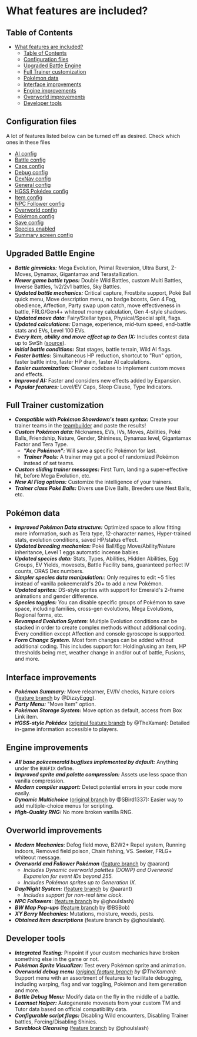 # What features are included?
## Table of Contents
- [What features are included?](#what-features-are-included)
  - [Table of Contents](#table-of-contents)
  - [Configuration files](#configuration-files)
  - [Upgraded Battle Engine](#upgraded-battle-engine)
  - [Full Trainer customization](#full-trainer-customization)
  - [Pokémon data](#pokémon-data)
  - [Interface improvements](#interface-improvements)
  - [Engine improvements](#engine-improvements)
  - [Overworld improvements](#overworld-improvements)
  - [Developer tools](#developer-tools)

## Configuration files
A lot of features listed below can be turned off as desired. Check which ones in these files
- [AI config](https://github.com/rh-hideout/pokeemerald-expansion/blob/master/include/config/ai.h)
- [Battle config](https://github.com/rh-hideout/pokeemerald-expansion/blob/master/include/config/battle.h)
- [Caps config](https://github.com/rh-hideout/pokeemerald-expansion/blob/master/include/config/caps.h)
- [Debug config](https://github.com/rh-hideout/pokeemerald-expansion/blob/master/include/config/debug.h)
- [DexNav config](https://github.com/rh-hideout/pokeemerald-expansion/blob/master/include/config/dexnav.h)
- [General config](https://github.com/rh-hideout/pokeemerald-expansion/blob/master/include/config/general.h)
- [HGSS Pokédex config](https://github.com/rh-hideout/pokeemerald-expansion/blob/master/include/config/pokedex_plus_hgss.h)
- [Item config](https://github.com/rh-hideout/pokeemerald-expansion/blob/master/include/config/item.h)
- [NPC Follower config](https://github.com/rh-hideout/pokeemerald-expansion/blob/master/include/config/follower_npc.h)
- [Overworld config](https://github.com/rh-hideout/pokeemerald-expansion/blob/master/include/config/overworld.h)
- [Pokémon config](https://github.com/rh-hideout/pokeemerald-expansion/blob/master/include/config/pokemon.h)
- [Save config](https://github.com/rh-hideout/pokeemerald-expansion/blob/master/include/config/save.h)
- [Species enabled](https://github.com/rh-hideout/pokeemerald-expansion/blob/master/include/config/species_enabled.h)
- [Summary screen config](https://github.com/rh-hideout/pokeemerald-expansion/blob/master/include/config/summary_screen.h)

## Upgraded Battle Engine
- ***Battle gimmicks:*** Mega Evolution, Primal Reversion, Ultra Burst, Z-Moves, Dynamax, Gigantamax and Terastallization.
- ***Newer game battle types:*** Double Wild Battles, custom Multi Battles, Inverse Battles, 1v2/2v1 battles, Sky Battles.
- ***Updated battle mechanics:*** Critical capture, Frostbite support, Poké Ball quick menu, Move description menu, no badge boosts, Gen 4 Fog, obedience, Affection, Party swap upon catch, move effectiveness in battle, FRLG/Gen4+ whiteout money calculation, Gen 4-style shadows.
- ***Updated move data***: Fairy/Stellar types, Physical/Special split, flags.
- ***Updated calculations:*** Damage, experience, mid-turn speed, end-battle stats and EVs, Level 100 EVs.
- ***Every item, ability and move effect up to Gen IX:*** Includes contest data up to SwSh ([source](https://pokemonurpg.com/info/contests/rse-move-list/)).
- ***Initial battle conditions:*** Stat stages, battle terrain, Wild AI flags.
- ***Faster battles:*** Simultaneous HP reduction, shortcut to "Run" option, faster battle intro, faster HP drain, faster AI calculations.
- ***Easier customization:*** Cleaner codebase to implement custom moves and effects.
- ***Improved AI:*** Faster and considers new effects added by Expansion.
- ***Popular features:*** Level/EV Caps, Sleep Clause, Type Indicators.

## Full Trainer customization
- ***Compatible with Pokémon Showdown's team syntax:*** Create your trainer teams in the [teambuilder](https://play.pokemonshowdown.com/teambuilder) and paste the results!
- ***Custom Pokémon data:*** Nicknames, EVs, IVs, Moves, Abilities, Poké Balls, Friendship, Nature, Gender, Shininess, Dynamax level, Gigantamax Factor and Tera Type.
  - ***"Ace Pokémon":*** Will save a specific Pokémon for last.
  - ***Trainer Pools:*** A trainer may get a pool of randomized Pokémon instead of set teams.
- ***Custom sliding trainer messages:*** First Turn, landing a super-effective hit, before Mega Evolution, etc.
- ***New AI Flag options:*** Customize the intelligence of your trainers.
- ***Trainer class Poké Balls:*** Divers use Dive Balls, Breeders use Nest Balls, etc.
## Pokémon data
- ***Improved Pokémon Data structure:*** Optimized space to allow fitting more information, such as Tera type, 12-character names, Hyper-trained stats, evolution conditions, saved HP/status effect.
- ***Updated breeding mechanics:*** Poké Ball/Egg Move/Ability/Nature inheritance, Level 1 eggs automatic incense babies.
- ***Updated species data:*** Stats, Types, Abilities, Hidden Abilities, Egg Groups, EV Yields, movesets, Battle Facility bans, guaranteed perfect IV counts, ORAS Dex numbers.
- ***Simpler species data manipulation:***: Only requires to edit ~5 files instead of vanilla pokeemerald's 20+ to add a new Pokémon.
- ***Updated sprites:*** DS-style sprites with support for Emerald's 2-frame animations and gender difference.
- ***Species toggles:*** You can disable specific groups of Pokémon to save space, including families, cross-gen evolutions, Mega Evolutions, Regional forms, etc.
- ***Revamped Evolution System***: Multiple Evolution conditions can be stacked in order to create complex methods without additional coding. Every condition except Affection and console gyroscope is supported.
- ***Form Change System.*** Most form changes can be added without additional coding. This includes support for: Holding/using an item, HP thresholds being met, weather change in and/or out of battle, Fusions, and more.

## Interface improvements
- ***Pokémon Summary:*** Move relearner, EV/IV checks, Nature colors ([feature branch](https://github.com/DizzyEggg/pokeemerald/tree/nature_color) by @DizzyEggg).
- ***Party Menu:*** "Move Item" option.
- ***Pokémon Storage System:*** Move option as default, access from Box Link item.
- ***HGSS-style Pokédex*** ([original feature branch](https://github.com/TheXaman/pokeemerald/tree/tx_pokedexPlus_hgss) by @TheXaman): Detailed in-game information accessible to players.

## Engine improvements
- ***All base pokeemerald bugfixes implemented by default:*** Anything under the `BUGFIX` define.
- ***Improved sprite and palette compression:*** Assets use less space than vanilla compression.
- ***Modern compiler support:*** Detect potential errors in your code more easily.
- ***Dynamic Multichoice*** ([original branch](https://github.com/SBird1337/pokeemerald/tree/feature/dynmulti) by @SBird1337): Easier way to add multiple-choice menus for scripting.
- ***High-Quality RNG:*** No more broken vanilla RNG.

## Overworld improvements
- ***Modern Mechanics***: Defog field move, B2W2+ Repel system, Running indoors, Removed field poison, Chain fishing, VS. Seeker, FRLG+ whiteout message.
- ***Overworld and Follower Pokémon*** ([feature branch](https://github.com/aarant/pokeemerald/tree/followers-expanded-id) by @aarant)
    - *Includes Dynamic overworld palettes (DOWP) and Overworld Expansion for event IDs beyond 255.*
    - *Includes Pokémon sprites up to Generation IX.*
- ***Day/Night System:*** ([feature branch](https://github.com/aarant/pokeemerald/tree/lighting-expanded-id) by @aarant)
    - *Includes support for non-real time clock*.
- ***NPC Followers***: ([feature branch](https://github.com/ghoulslash/pokeemerald/tree/follow_me) by @ghoulslash)
- ***BW Map Pop-ups*** ([feature branch](https://github.com/ravepossum/pokeemerald/tree/bsbob_map_popups) by @BSBob)
- ***XY Berry Mechanics:*** Mutations, moisture, weeds, pests.
- ***Obtained Item descriptions*** (feature branch by @ghoulslash).

## Developer tools
- ***Integrated Testing:*** Pinpoint if your custom mechanics have broken something else in the game or not.
- ***Pokémon Sprite Visualizer:*** Test every Pokémon sprite and animation.
- ***Overworld debug menu** ([original feature branch](https://github.com/TheXaman/pokeemerald/tree/tx_debug_system) by @TheXaman)*: Support menu with an assortment of features to facilitate debugging, including warping, flag and var toggling, Pokémon and item generation and more.
- ***Battle Debug Menu:*** Modify data on the fly in the middle of a battle.
- ***Learnset Helper:*** Autogenerate movesets from your custom TM and Tutor data based on official compatibility data.
- ***Configurable script flags:*** Disabling Wild encounters, Disabling Trainer battles, Forcing/Disabling Shinies.
- ***Saveblock Cleansing*** ([feature branch](https://github.com/ghoulslash/pokeemerald/tree/saveblock) by @ghoulslash)
